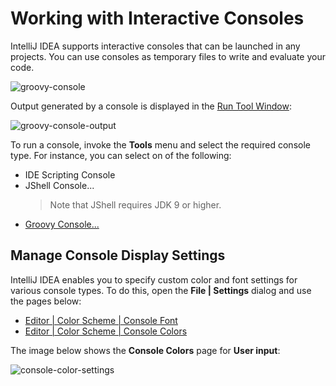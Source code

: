 # Working with Interactive Consoles

IntelliJ IDEA supports interactive consoles that can be launched in any projects. You can use consoles as temporary files to write and evaluate your code.

![groovy-console](https://user-images.githubusercontent.com/35970470/35776468-33927ec4-09ae-11e8-8437-ae65d16d3511.png)

Output generated by a console is displayed in the [Run Tool Window](https://www.jetbrains.com/help/idea/run-tool-window.html):

![groovy-console-output](https://user-images.githubusercontent.com/35970470/35776469-35a952b4-09ae-11e8-9aaa-72858c237e66.png)

To run a console, invoke the **Tools** menu and select the required console type. For instance, you can select on of the following:

* IDE Scripting Console
* JShell Console...
  > Note that JShell requires JDK 9 or higher.
* [Groovy Console...](https://www.jetbrains.com/help/idea/launching-groovy-interactive-console.html)


## Manage Console Display Settings

IntelliJ IDEA enables you to specify custom color and font settings for various console types. To do this, open the **File | Settings** dialog and use the pages below:

* [Editor | Color Scheme | Console Font](https://www.jetbrains.com/help/idea/appearance.html)
* [Editor | Color Scheme | Console Colors](https://www.jetbrains.com/help/idea/appearance.html)

The image below shows the **Console Colors** page for **User input**:

![console-color-settings](https://user-images.githubusercontent.com/35970470/35776706-94602d74-09b2-11e8-850b-7b387e9f4d29.png)






